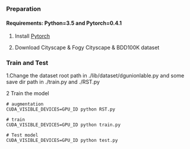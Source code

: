 
### Preparation

#### Requirements: Python=3.5 and Pytorch=0.4.1

1. Install [Pytorch](http://pytorch.org/)

2. Download Cityscape & Fogy Cityscape & BDD100K dataset
      
### Train and Test

1.Change the dataset root path in ./lib/dataset/dgunionlable.py and some save dir path in ./train.py and ./RST.py

2 Train the model
 ```Shell
 # augmentation
 CUDA_VISIBLE_DEVICES=GPU_ID python RST.py

 # train
 CUDA_VISIBLE_DEVICES=GPU_ID python train.py
 
 # Test model
 CUDA_VISIBLE_DEVICES=GPU_ID python test.py
 ```
 

